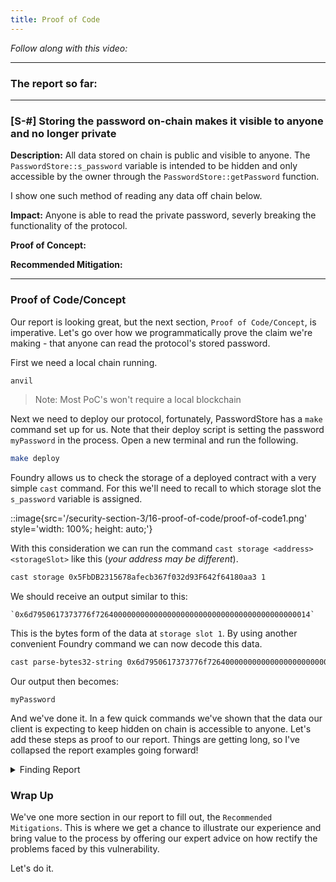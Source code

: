 ```yaml
---
title: Proof of Code
---
```


_Follow along with this video:_

---

### The report so far:

---

### [S-#] Storing the password on-chain makes it visible to anyone and no longer private

**Description:** All data stored on chain is public and visible to anyone. The `PasswordStore::s_password` variable is intended to be hidden and only accessible by the owner through the `PasswordStore::getPassword` function.

I show one such method of reading any data off chain below.

**Impact:** Anyone is able to read the private password, severly breaking the functionality of the protocol.

**Proof of Concept:**

**Recommended Mitigation:**

---

### Proof of Code/Concept

Our report is looking great, but the next section, `Proof of Code/Concept`, is imperative. Let's go over how we programmatically prove the claim we're making - that anyone can read the protocol's stored password.

First we need a local chain running.

```bash
anvil
```

> Note: Most PoC's won't require a local blockchain

Next we need to deploy our protocol, fortunately, PasswordStore has a `make` command set up for us. Note that their deploy script is setting the password `myPassword` in the process. Open a new terminal and run the following.

```bash
make deploy
```

Foundry allows us to check the storage of a deployed contract with a very simple `cast` command. For this we'll need to recall to which storage slot the `s_password` variable is assigned.

::image{src='/security-section-3/16-proof-of-code/proof-of-code1.png' style='width: 100%; height: auto;'}

With this consideration we can run the command `cast storage <address> <storageSlot>` like this (_your address may be different_).

```bash
cast storage 0x5FbDB2315678afecb367f032d93F642f64180aa3 1
```

We should receive an output similar to this:

```
`0x6d7950617373776f726400000000000000000000000000000000000000000014`
```

This is the bytes form of the data at `storage slot 1`. By using another convenient Foundry command we can now decode this data.

```bash
cast parse-bytes32-string 0x6d7950617373776f726400000000000000000000000000000000000000000014
```

Our output then becomes:

```
myPassword
```

And we've done it. In a few quick commands we've shown that the data our client is expecting to keep hidden on chain is accessible to anyone. Let's add these steps as proof to our report. Things are getting long, so I've collapsed the report examples going forward!

<details closed>
<summary>Finding Report</summary>
### [S-#] Storing the password on-chain makes it visible to anyone and no longer private
:br
:br
**Description:** All data stored on chain is public and visible to anyone. The `PasswordStore::s_password` variable is intended to be hidden and only accessible by the owner through the `PasswordStore::getPassword` function.
:br
:br
I show one such method of reading any data off chain below.
:br
:br
**Impact:** Anyone is able to read the private password, severaly breaking the functionality of the protocol.
:br
:br
**Proof of Concept:**The below test case shows how anyone could read the password directly from the blockchain. We use foundry's cast tool to read directly from the storage of the contract, without being the owner.

    Create a locally running chain

make anvil

    Deploy the contract to the chain

make deploy

    Run the storage tool

We use 1 because that's the storage slot of s_password in the contract.

    cast storage <ADDRESS_HERE> 1 --rpc-url http://127.0.0.1:8545

You'll get an output that looks like this:

    0x6d7950617373776f726400000000000000000000000000000000000000000014

You can then parse that hex to a string with:

    cast parse-bytes32-string 0x6d7950617373776f726400000000000000000000000000000000000000000014

And get an output of:

    myPassword

:br
**Recommended Mitigation:**

</details>

### Wrap Up

We've one more section in our report to fill out, the `Recommended Mitigations`. This is where we get a chance to illustrate our experience and bring value to the process by offering our expert advice on how rectify the problems faced by this vulnerability.

Let's do it.
